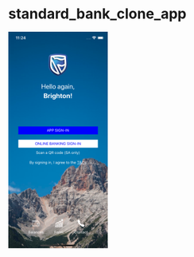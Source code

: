 # standard_bank_clone_app

<img src="./src/screenshots/screenshot1.png"
     alt="Markdown Monster icon"
     style="float: left; margin-right: 10px;" width="200" />
